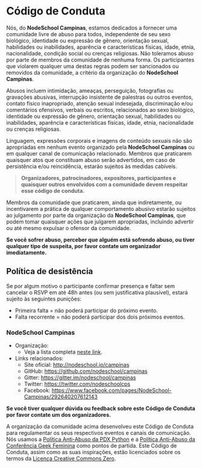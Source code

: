 # Código de Conduta

Nós, do **NodeSchool Campinas**, estamos dedicados a fornecer uma comunidade livre de abuso para todos, independente de seu sexo biológico, identidade ou expressão de gênero, orientação sexual, habilidades ou inabilidades, aparência e características físicas, idade, etnia, nacionalidade, condição social ou crenças religiosas. Não toleramos abuso por parte de membros da comunidade de nenhuma forma. Os participantes que violarem qualquer uma destas regras podem ser sancionados ou removidos da comunidade, a critério da organização do **NodeSchool Campinas**.

Abusos incluem intimidação, ameaças, perseguição, fotografias ou gravações abusivas, interrupção insistente de palestras ou outros eventos, contato físico inapropriado, atenção sexual indesejada, discriminação e/ou comentários ofensivos, verbais ou escritos, relacionados ao sexo biológico, identidade ou expressão de gênero, orientação sexual, habilidades ou inabilidades, aparência e características físicas, idade, etnia, nacionalidade ou crenças religiosas.

Linguagem, expressões corporais e imagens de conteúdo sexuais não são apropriadas em nenhum evento organizado pela **NodeSchool Campinas** ou em qualquer canal de comunicação relacionado. Membros que praticarem quaisquer atos que constituam abuso serão advertidos, em caso de persistência e/ou reincidência, estarão sujeitos às medidas cabíveis.

> **Organizadores, patrocinadores, expositores, participantes e quaisquer outros envolvidos com a comunidade devem respeitar esse código de conduta.**

Membros da comunidade que praticarem, ainda que indiretamente, ou incentivarem a prática de qualquer comportamento abusivo estarão sujeitos ao julgamento por parte da organização da **NodeSchool Campinas**, que podem tomar quaisquer ações que julgarem apropriadas, incluindo advertir ou até mesmo expulsar o ofensor da comunidade. 

**Se você sofrer abuso, perceber que alguém está sofrendo abuso, ou tiver qualquer tipo de suspeita, por favor contate um organizador imediatamente.**

## **Política de desistência**

Se por algum motivo o participante confirmar presença e faltar sem cancelar o RSVP em até 48h antes (ou sem justificativa plausível), estará sujeito às seguintes punições:

* Primeira falta = não poderá participar do próximo evento.
* Falta recorrente = não poderá participar dos dois próximos eventos.

### **NodeSchool Campinas**

* Organização:
  * Veja a lista completa [neste link](README.md).
* Links relacionados:
  * Site oficial: http://nodeschool.io/campinas
  * GitHub: https://github.com/nodeschool/campinas
  * Gitter: https://gitter.im/nodeschool/campinas
  * Twitter: https://twitter.com/nodeschoolcps
  * Facebook: https://www.facebook.com/pages/NodeSchool-Campinas/292640207612143

**Se você tiver qualquer dúvida ou feedback sobre este Código de Conduta por favor contate um dos organizadores.**

A organização da comunidade acima desenvolveu este Código de Conduta para regulamentar os seus respectivos eventos e canais de comunicação. Nós usamos a [Política Anti-Abuso da PDX Python](http://www.meetup.com/pdxpython/pages/Code_of_Conduct/) e a [Política Anti-Abuso da Conferência Geek Feminina](http://geekfeminism.wikia.com/wiki/Conference_anti-harassment/Policy) como pontos de partida. Este Código de Conduta, assim como as suas inspirações, estão licenciados sobre os termos da [Licença Creative Commons Zero](http://creativecommons.org/publicdomain/zero/1.0/).
